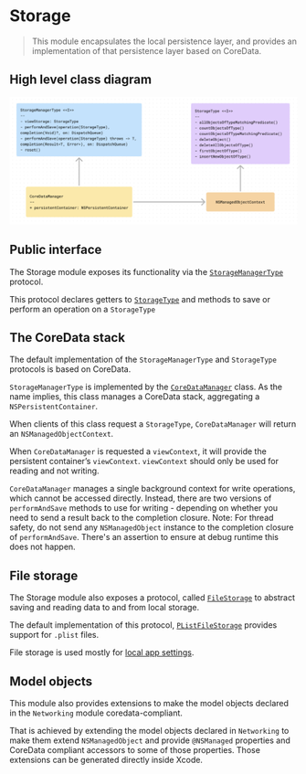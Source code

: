 # Storage

> This module encapsulates the local persistence layer, and provides an implementation of that persistence layer based on CoreData.  

## High level class diagram
![Storage high level class diagram](images/storage.png)

## Public interface
The Storage module exposes its functionality via the [`StorageManagerType`](../Storage/Storage/Protocols/StorageManagerType.swift) protocol. 

This protocol declares getters to [`StorageType`](../Storage/Storage/Protocols/StorageType.swift) and methods to save or perform an operation on a `StorageType` 

## The CoreData stack
The default implementation of the `StorageManagerType` and `StorageType` protocols is based on CoreData.

 `StorageManagerType` is implemented by the [`CoreDataManager`](../Storage/Storage/CoreData/CoreDataManager.swift) class. As the name implies, this class manages a CoreData stack, aggregating a `NSPersistentContainer`.

When clients of this class request a `StorageType`, `CoreDataManager` will return an `NSManagedObjectContext`. 

When `CoreDataManager` is requested a  `viewContext`, it will provide  the persistent container’s `viewContext`. `viewContext` should only be used for reading and not writing.

`CoreDataManager` manages a single background context for write operations, which cannot be accessed directly. Instead, there are two versions of `performAndSave` methods to use for writing - depending on whether you need to send a result back to the completion closure. 
Note: For thread safety, do not send any `NSManagedObject` instance to the completion closure of `performAndSave`. There's an assertion to ensure at debug runtime this does not happen.

## File storage
The Storage module also exposes a protocol, called [`FileStorage`](../Storage/Storage/Protocols/FileStorage.swift) to abstract saving and reading data to and from local storage. 

The default implementation of this protocol, [`PListFileStorage`](../Storage/Storage/Tools/PListFileStorage.swift) provides support for `.plist` files.  

File storage is used mostly for [local app settings](app-local-settings.md).

## Model objects
This module also provides extensions to make the model objects declared in the `Networking` module coredata-compliant.  

That is achieved by extending the model objects declared in `Networking` to make them extend `NSManagedObject` and provide `@NSManaged` properties and CoreData compliant accessors to some of those properties. Those extensions can be generated directly inside Xcode.
